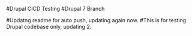 #Drupal CICD Testing
#Drupal 7 Branch 

#Updatng readme for auto push, updating again now.
#This is for testing Drupal codebase only, updating 2.
